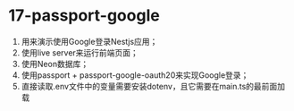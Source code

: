 # 17-passport-google

1. 用来演示使用Google登录Nestjs应用；
2. 使用live server来运行前端页面；
3. 使用Neon数据库；
4. 使用passport + passport-google-oauth20来实现Google登录；
5. 直接读取.env文件中的变量需要安装dotenv，且它需要在main.ts的最前面加载
